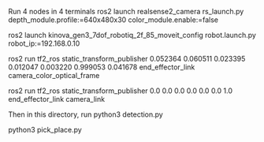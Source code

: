 Run 4 nodes in 4 terminals
ros2 launch realsense2_camera rs_launch.py depth_module.profile:=640x480x30 color_module.enable:=false


ros2 launch kinova_gen3_7dof_robotiq_2f_85_moveit_config robot.launch.py \
  robot_ip:=192.168.0.10

ros2 run tf2_ros static_transform_publisher   0.052364 0.060511 0.023395   0.012047 0.003220 0.999053 0.041678   end_effector_link camera_color_optical_frame


ros2 run tf2_ros static_transform_publisher   0.0 0.0 0.0 0.0 0.0 0.0 1.0   end_effector_link camera_link

Then in this directory, run
python3 detection.py

python3 pick_place.py
